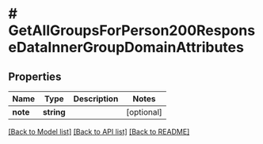 # # GetAllGroupsForPerson200ResponseDataInnerGroupDomainAttributes

## Properties

Name | Type | Description | Notes
------------ | ------------- | ------------- | -------------
**note** | **string** |  | [optional]

[[Back to Model list]](../../README.md#models) [[Back to API list]](../../README.md#endpoints) [[Back to README]](../../README.md)
